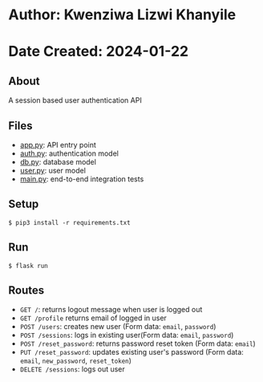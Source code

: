 
# Author: Kwenziwa Lizwi Khanyile

# Date Created: 2024-01-22

## About
A session based user authentication API

## Files
- [app.py](app.py): API entry point 
- [auth.py](auth.py): authentication model
- [db.py](db.py): database model
- [user.py](user.py): user model
- [main.py](user.py): end-to-end integration tests
 
 ## Setup
 ```
 $ pip3 install -r requirements.txt
 ```
## Run
```
$ flask run
```

## Routes
- `GET /`: returns logout message when user is logged out
- `GET /profile` returns email of logged in user
- `POST /users`: creates new user (Form data: `email`, `password`)
- `POST /sessions`: logs in existing user(Form data: `email`, `password`)
- `POST /reset_password`: returns password reset token (Form data: `email`)
- `PUT /reset_password`: updates existing user's password (Form data: `email`, `new_password`, `reset_token`)
- `DELETE /sessions`: logs out user
